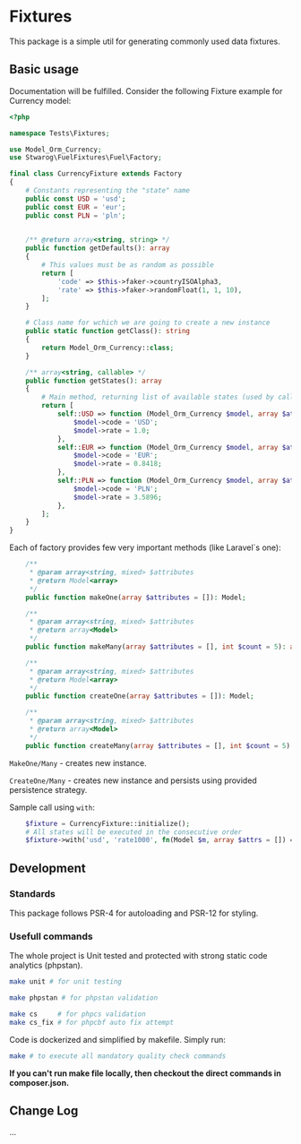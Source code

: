 # Fixtures
This package is a simple util for generating commonly used data fixtures.

## Basic usage

Documentation will be fulfilled. Consider the following Fixture example for Currency model:

```php
<?php

namespace Tests\Fixtures;

use Model_Orm_Currency;
use Stwarog\FuelFixtures\Fuel\Factory;

final class CurrencyFixture extends Factory
{
    # Constants representing the "state" name
    public const USD = 'usd';
    public const EUR = 'eur';
    public const PLN = 'pln';

    
    /** @return array<string, string> */
    public function getDefaults(): array
    {
        # This values must be as random as possible
        return [
            'code' => $this->faker->countryISOAlpha3,
            'rate' => $this->faker->randomFloat(1, 1, 10),
        ];
    }

    # Class name for wchich we are going to create a new instance
    public static function getClass(): string
    {
        return Model_Orm_Currency::class;
    }

    /** array<string, callable> */
    public function getStates(): array
    {
        # Main method, returning list of available states (used by calling "with" method)
        return [
            self::USD => function (Model_Orm_Currency $model, array $attributes = []) {
                $model->code = 'USD';
                $model->rate = 1.0;
            },
            self::EUR => function (Model_Orm_Currency $model, array $attributes = []) {
                $model->code = 'EUR';
                $model->rate = 0.8418;
            },
            self::PLN => function (Model_Orm_Currency $model, array $attributes = []) {
                $model->code = 'PLN';
                $model->rate = 3.5896;
            },
        ];
    }
}
```

Each of factory provides few very important methods (like Laravel`s one):

```php
    /**
     * @param array<string, mixed> $attributes
     * @return Model<array>
     */
    public function makeOne(array $attributes = []): Model;

    /**
     * @param array<string, mixed> $attributes
     * @return array<Model>
     */
    public function makeMany(array $attributes = [], int $count = 5): array;

    /**
     * @param array<string, mixed> $attributes
     * @return Model<array>
     */
    public function createOne(array $attributes = []): Model;

    /**
     * @param array<string, mixed> $attributes
     * @return array<Model>
     */
    public function createMany(array $attributes = [], int $count = 5): array;
```

`MakeOne/Many` - creates new instance.

`CreateOne/Many` - creates new instance and persists using provided persistence strategy.

Sample call using `with`:

```php 
    $fixture = CurrencyFixture::initialize();
    # All states will be executed in the consecutive order
    $fixture->with('usd', 'rate1000', fn(Model $m, array $attrs = []) => $m->rate = 1.5)->makeOne();
```

## Development

### Standards
This package follows PSR-4 for autoloading and PSR-12 for styling.

### Usefull commands
The whole project is Unit tested and protected with strong static code analytics (phpstan).
```bash
make unit # for unit testing
```

```bash
make phpstan # for phpstan validation
```

```bash
make cs     # for phpcs validation
make cs_fix # for phpcbf auto fix attempt
```

Code is dockerized and simplified by makefile. Simply run:

```bash
make # to execute all mandatory quality check commands
```

**If you can't run make file locally, then checkout the direct commands in composer.json.**

## Change Log
...
